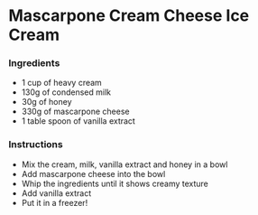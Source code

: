 # Mascarpone Cream Cheese Ice Cream

### Ingredients

- 1 cup of heavy cream
- 130g of condensed milk
- 30g of honey
- 330g of mascarpone cheese
- 1 table spoon of vanilla extract

### Instructions

- Mix the cream, milk, vanilla extract and honey in a bowl 
- Add mascarpone cheese into the bowl
- Whip the ingredients until it shows creamy texture
- Add vanilla extract
- Put it in a freezer!
